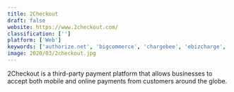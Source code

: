 ```yaml
---
title: 2Checkout
draft: false 
website: https://www.2checkout.com/
classification: ['']
platform: ['Web']
keywords: ['authorize.net', 'bigcommerce', 'chargebee', 'ebizcharge', 'ecwid', 'intacct', 'magento', 'oracle_commerce_cloud', 'paddle', 'paypal', 'paysimple', 'prestashop', 'recurly', 'salesforce_b2c_commerce', 'stripe', 'suitecommerce', 'fusebill']
image: 2020/03/2checkout.jpg
---
```

2Checkout is a third-party payment platform that allows businesses to accept both mobile and online payments from customers around the globe.